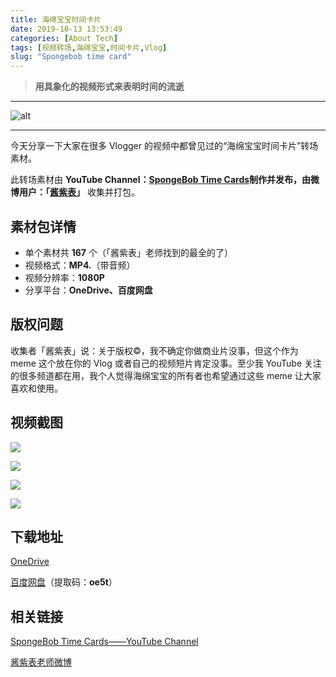 ```yaml
---
title: 海绵宝宝时间卡片
date: 2019-10-13 13:53:49
categories: [About Tech]
tags: [视频转场,海绵宝宝,时间卡片,Vlog]
slug: "Spongebob time card"
---
```


> **用具象化的视频形式来表明时间的流逝**

---

![alt](https://dawnblog-1300625500.cos.ap-guangzhou.myqcloud.com/images/20200305155100.jpg "Unsplash")

---

今天分享一下大家在很多 Vlogger 的视频中都曾见过的“海绵宝宝时间卡片”转场素材。

此转场素材由 **YouTube Channel：[SpongeBob Time Cards](https://www.youtube.com/channel/UCjfmzjLRyiwgMnZ2pltNSlQ)**制作并发布，由微博用户：**「[酱紫表](https://weibo.com/u/3138279871)」** 收集并打包。

## 素材包详情
- 单个素材共 **167** 个（「酱紫表」老师找到的最全的了）
- 视频格式：**MP4.**（带音频）
- 视频分辨率：**1080P**
- 分享平台：**OneDrive、百度网盘**

## 版权问题

收集者「酱紫表」说：关于版权©，我不确定你做商业片没事，但这个作为 meme 这个放在你的 Vlog 或者自己的视频短片肯定没事。至少我 YouTube 关注的很多频道都在用，我个人觉得海绵宝宝的所有者也希望通过这些 meme 让大家喜欢和使用。

## 视频截图

![](https://dawnblog-1300625500.cos.ap-guangzhou.myqcloud.com/images/20200323145624.jpg)

![](https://dawnblog-1300625500.cos.ap-guangzhou.myqcloud.com/images/20200323145623.jpg)

![](https://dawnblog-1300625500.cos.ap-guangzhou.myqcloud.com/images/20200323145622.jpg)

![](https://dawnblog-1300625500.cos.ap-guangzhou.myqcloud.com/images/20200323145621.jpg)

## 下载地址

[OneDrive](https://1drv.ms/u/s!AmU0iz6ewjBfoRIM4fAB0jnWd8d1?e=PWSNgO)

[百度网盘](https://pan.baidu.com/s/1fX5tBH1kVt5gbaGfh78ZOQ)（提取码：**oe5t**）

## 相关链接

[SpongeBob Time Cards——YouTube Channel](https://www.youtube.com/channel/UCjfmzjLRyiwgMnZ2pltNSlQ/videos)

[酱紫表老师微博](https://weibo.com/u/3138279871?from=feed&loc=avatar)